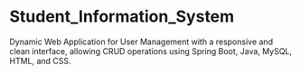 # Student_Information_System
Dynamic Web Application for User Management with a responsive and clean interface, allowing CRUD operations using Spring Boot, Java, MySQL, HTML, and CSS.
